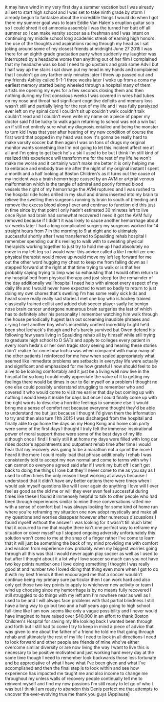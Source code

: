 
it may have wind in my very first day a
summer vacation but I was already all
set to start high school and I was set
to take ninth grade by storm
I already begun to fantasize about the
incredible things I would do when I got
there my summer goal was to learn Eddie
Van Halen&#39;s eruption guitar solo so I
could shred it ed ammonia assembly I was
the turned her butt off all summer so I
can make varsity soccer as a freshman
and I was intent on continuing my middle
school long academic streak of earning
high honors the use of the thoughts and
aspirations racing through my head as I
sat joking around some of my closest
friends at midnight June 27 2015 I was
there for an eighth grade graduation
party when suddenly my laughter was
interrupted by a headache worse than
anything out of her film I complained
that my headache was so bad I need to go
upstairs and grab some Advil but I half
way up the stairs i sat down put my head
in my hands and complained that I
couldn&#39;t go any farther only minutes
later I threw up passed out and my
friends Ashley called 9-1-1
three weeks later I woke up from a coma
my earliest memory started being wheeled
through a hospital many of them artists
me opening my eyes for a few seconds
closing them and then nothing during my
first conscious weeks I was covered in
wires had tubes on my nose and throat
had significant cognitive deficits and
memory loss wasn&#39;t still and partially
lying for the rest of my life and I was
fully paralyzed ever left on my spinal
cord I couldn&#39;t sit up couldn&#39;t walk
couldn&#39;t talk couldn&#39;t read and I
couldn&#39;t even write my name on a piece
of paper
my doctor said I&#39;d be lucky to walk
again returning to school was not a win
but an if still not entirely sure what
my diagnosis entailed and being the
monster to turn kid I was that year
after hearing of my new condition of
course the first word that popped in my
head was now it&#39;s gonna be really hard
to make varsity soccer but then again I
was on tons of drugs
my original monitor wants something like
I&#39;m not going to let this incident
affect me at all and I&#39;m going to get
back he&#39;s a ski I used to be but I think
I&#39;m still kind of realized this
experience will transform me for the
rest of my life he won&#39;t make me worse
and it certainly won&#39;t make me better
it is only helping me to embrace and
embody true me after the night of my
original instant I spent a month and a
half looking at Boston Children&#39;s as it
turns out the cause of my incident was a
brain hemorrhage caused by an AVM or
arterial venous malformation which is
the tangle of admiral and poorly formed
blood vessels the night of my hemorrhage
the AVM ruptured and I was rushed to the
hospital
ride holes drilled in my skull and
drains inserted into my brain to relieve
the swelling then surgeons running ty
brain to south of bleeding and remove
the excess blood along I ever and
continue to function did this just in
time since by that point I only hadn&#39;t
estimated 30 minutes left to live
once Ryan had brain had somewhat
recovered I need it got the AVM fully
removed because if I didn&#39;t it was
likely to cause another hemorrhage about
six weeks later I had a long complicated
surgery my surgeons worked for 14
straight hours from 7 in the morning to
9 at night and to ultimately successful
shortly after I was transferred to
Spaulding rehab hospital I remember
spending our it&#39;s reeling to walk with
to sweating physical therapists working
together to just try to hold me up I had
absolutely no move in my left leg so I
would wear this advice called a like I
mobilizer
one physical therapist would move up
would move my left leg forward for me
out the other word hugging my chest to
keep me from falling down as I stepped
forward at the right at that time trying
to walk or is that her probably saying
trying to limp was so exhausting that I
would often return to my hospital bed
from physical therapy and just sleep for
the remainder of the day additionally
wall hospital I need help with almost
every aspect of my daily life and I
would never have expected to want so
badly to return to just doing my own
chores
that&#39;s swelling I&#39;m has some really sick
kids and heard some really really sad
stories
I met one boy who is hockey trained
classically trained cellist and added
club soccer player sadly he benign nose
brain cancer undergone numerous brain
surgeries the last of which has to
definitely alter his personality
I remember watching him walk through the
house periodically hugest lash out
screaming inaudible phrases and crying I
met another boy who&#39;s incredibly content
incredibly bright he&#39;d been shot
lechuck&#39;s though and he&#39;s barely
survived but Owen defend his following
few years living in Spaulding rehab all
by himself while still trying to
graduate high school to D SATs and apply
to colleges
every patient in every room heda&#39;s or
her own tragic story seeing and hearing
these stories didn&#39;t realize for once
how lochia was when compared with many
many of the other patients I reinforced
for me how when scaled appropriately
what seemed like immediate problems are
setbacks in everyday life were actually
and significant and emphasized for me
how grateful I now should feel to be
alive to be looking comfortably and it
just be a living well now live in the
hospital for so long I could really
appreciate the value of it to getting my
feelings there would be times in our to
6ei myself on a problem I thought no one
else could possibly understand
struggling to remember who and covered
it who would come to visit me earlier
that day but coming up with nothing I
would keep it inside for days but once I
could finally come up with the right
words to describe a horrible feelings to
someone else it would bring me a sense
of comfort not because everyone thought
they&#39;d be able to understand me but just
because I thought I&#39;d given them the
information to try and then also turn
11th 2015 I was discharged from the
hospital and finally able to go home the
days on my Hong Kong and home coin party
were some of the first days I thought I
truly felt the immense inspirational
power of moral support those were some
of the best days of my life
although once I find I finally still it
at home
my days were filled with long car rides
doctor&#39;s appointments and outpatient
rehab time after time I would hear that
my recovery was going to be a marathon
not a sprint the more I heard it the
more I could really load that phrase
additionally I rehab I was consistently
told to accept my new normal and come to
terms with why I can cannot do everyone
agreed said afar if I work my butt off I
can&#39;t get back to doing the things I
love but they&#39;ll never come to me as you
say as I used to often times the only
reason I kept working at always because
I understood that it didn&#39;t have any
better options
there were times when I would ask myself
questions like will I ever again do
anything I love will I ever feel as good
as the old me
or will they ever even feel successful
during times like these I found it
immensely helpful to talk to other
people who had been through experiences
similar to mine these conversations
ratted me with a sense of comfort but I
was always looking for some kind of home
run where you&#39;re reframing my situation
one now adopt mystically and make all my
questions and worries disappear
however after numerous discussions I
found myself without the answer I was
looking for
it wasn&#39;t till much later that it
occurred to me that maybe there isn&#39;t
one perfect way to reframe my situation
or cover myself up I stopped ongoing
adversity unfortunately this solution
won&#39;t come to me at the snap of a finger
rather I&#39;ve come to learn that it will
just be something the back of my mind
providing me with comfort and wisdom
from experience now probably when my
biggest worries going through all this
was that I would never again play soccer
as well as I used to but after I thought
about it a lot why I love soccer so much
can you not have two key points number
one I love doing something I thought I
was really good at and number two I
loved doing that thing even more when I
got to do it with my best friends it
then encouraged me that a soccer
wouldn&#39;t continue being my primary sure
particular then I can work hard and also
only get those two key points to apply
to whichever new activity or team I wind
up choosing
since my hemorrhage is by no means fully
recovered I still struggled to do things
with my left arm I&#39;m nowhere near as
well as I used to be and I will always
face problems with that partial
blindness I still have a long way to go
but two and a half years ago going to
high school full-time like I am now
seems like only a vague possibility and
I never would have imagined to have
raised over $40,000 in an effort to
thank Boston Children&#39;s Hospital for
saving my life looking back I wanted
been through and forth but I still had
to come I try to keep in mind a piece of
advice that was given to me about the
father of a friend he told me that going
through rehab and ultimately the rest of
my life I need to look in all directions
I need to look forward and other people
are friends of mine who&#39;ve either
overcome similar diversity or are now
living the way I want to live this is
necessary to be positive motivated and
just working hard every day at the same
time though I need to remember look
backwards those less fortunate and be
appreciative of what I have what I&#39;ve
been given and what I&#39;ve accomplished
and then the final step is to look
within and see how experience has
impacted me taught me and also income to
change me throughout my unless walls of
recovery people continually tell me to
reinvent myself and find my new passions
I&#39;m still ready to let go of who I was
but I think I am ready to abandon this
Denis perfect me that attempts to
uncover the ever-evolving true me thank
you guys
[Applause]
